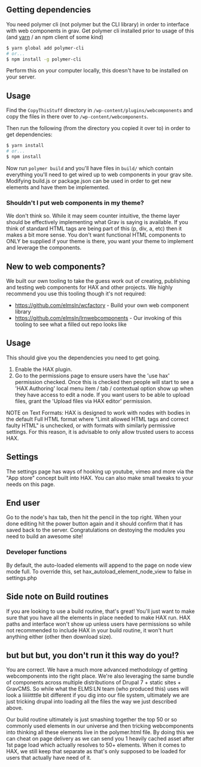 ## Getting dependencies
You need polymer cli (not polymer but the CLI library) in order to interface with web components in grav. Get polymer cli installed prior to usage of this (and [yarn](https://yarnpkg.com/lang/en/docs/install/#mac-stable) / an npm client of some kind)
```bash
$ yarn global add polymer-cli
# or...
$ npm install -g polymer-cli
```
Perform this on your computer locally, this doesn't have to be installed on your server.

## Usage

Find the `CopyThisStuff` directory in `/wp-content/plugins/webcomponents` and copy the files in there over to `/wp-content/webcomponents`.

Then run the following (from the directory you copied it over to) in order to get dependencies:
```bash
$ yarn install
# or...
$ npm install
```
Now run `polymer build` and you'll have files in `build/` which contain everything you'll need to get wired up to web components in your grav site. Modifying build.js or package.json can be used in order to get new elements and have them be implemented.

### Shouldn't I put web components in my theme?
We don't think so. While it may seem counter intuitive, the theme layer should be effectively implementing what Grav is saying is available. If you think of standard HTML tags are being part of this (p, div, a, etc) then it makes a bit more sense. You don't want functional HTML components to ONLY be supplied if your theme is there, you want your theme to implement and leverage the components.

## New to web components?
We built our own tooling to take the guess work out of creating, publishing and testing web components for HAX and other projects. We highly recommend you use this tooling though it's not required:
- <https://github.com/elmsln/wcfactory> - Build your own web component library
- <https://github.com/elmsln/lrnwebcomponents> - Our invoking of this tooling to see what a filled out repo looks like



## Usage

This should give you the dependencies you need to get going.
1. Enable the HAX plugin.
2. Go to the permissions page to ensure users have the 'use hax' permission
   checked. Once this is checked then people will start to see a 'HAX Authoring'
   local menu item / tab / contextual option show up when they have access to
   edit a node. If you want users to be able to upload files, grant the
   'Upload files via HAX editor' permission.

NOTE on Text Formats: HAX is designed to work with nodes with bodies in the
default Full HTML format where "Limit allowed HTML tags and correct faulty HTML"
is unchecked, or with formats with similarly permissive settings. For this
reason, it is advisable to only allow trusted users to access HAX.

## Settings

The settings page has ways of hooking up youtube, vimeo and more via the "App
store" concept built into HAX. You can also make small tweaks to your needs on
this page.

## End user

Go to the node's hax tab, then hit the pencil in the top right. When your done
editing hit the power button again and it should confirm that it has saved back
to the server. Congratulations on destoying the modules you need to build an
awesome site!

### Developer functions
By default, the auto-loaded elements will append to the page on node view mode
full. To override this, set hax_autoload_element_node_view to false in
settings.php

## Side note on Build routines
If you are looking to use a build routine, that's great! You'll just want to
make sure that you have all the elements in place needed to make HAX run. HAX
paths and interface won't show up unless users have permissions so while not
recommended to include HAX in your build routine, it won't hurt anything either
(other then download size).

## but but but, you don't run it this way do you!?
You are correct. We have a much more advanced methodology of getting
webcomponents into the right place. We're also leveraging the same bundle of
components across multiple distributions of Drupal 7 + static sites + GravCMS.
So while what the ELMS:LN team (who produced this) uses will look a liiiiittttle
bit different if you dig into our file system, ultimately we are just tricking
drupal into loading all the files the way we just described above.

Our build routine ultimately is just smashing together the top 50 or so commonly
used elements in our universe and then tricking webcomponents into thinking all
these elements live in the polymer.html file. By doing this we can cheat on page
delivery as we can send you 1 heavily cached asset after 1st page load which
actually resolves to 50+ elements. When it comes to HAX, we still keep that
separate as that's only supposed to be loaded for users that actually have need
of it.
